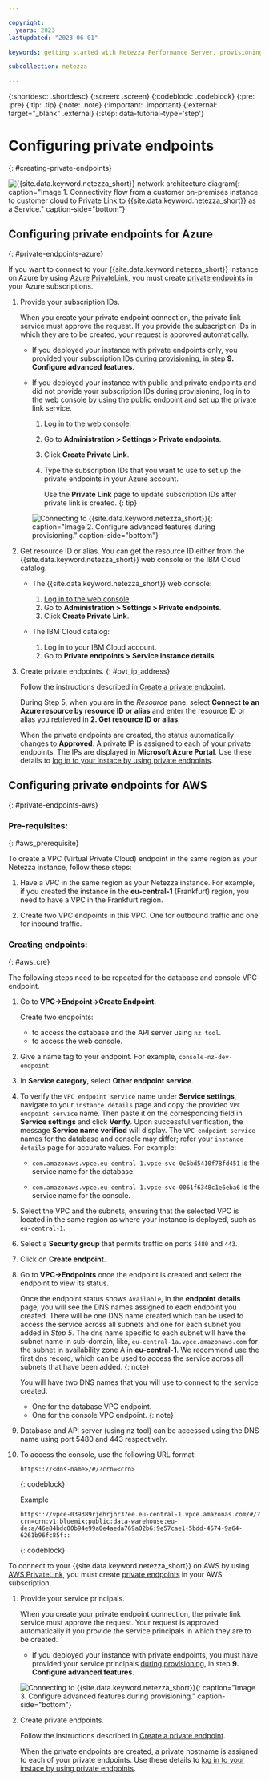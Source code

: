 ```yaml
---

copyright:
  years: 2023
lastupdated: "2023-06-01"

keywords: getting started with Netezza Performance Server, provisioning Netezza Performance Server

subcollection: netezza

---
```


{:shortdesc: .shortdesc}
{:screen: .screen}
{:codeblock: .codeblock}
{:pre: .pre}
{:tip: .tip}
{:note: .note}
{:important: .important}
{:external: target="_blank" .external}
{:step: data-tutorial-type='step'}

# Configuring private endpoints
{: #creating-private-endpoints}

![{{site.data.keyword.netezza_short}} network architecture diagram](../images/private_link.jpg){: caption="Image 1. Connectivity flow from a customer on-premises instance to customer cloud to Private Link to {{site.data.keyword.netezza_short}} as a Service." caption-side="bottom"}

## Configuring private endpoints for Azure
{: #private-endpoints-azure}

If you want to connect to your {{site.data.keyword.netezza_short}} instance on Azure by using [Azure PrivateLink](https://learn.microsoft.com/en-us/azure/private-link/private-link-service-overview), you must create [private endpoints](https://learn.microsoft.com/en-us/azure/private-link/private-endpoint-overview) in your Azure subscriptions.

1. Provide your subscription IDs.

   When you create your private endpoint connection, the private link service must approve the request. If you provide the subscription IDs in which they are to be created, your request is approved automatically.

   - If you deployed your instance with private endpoints only, you provided your subscription IDs [during provisioning](/docs/netezza?topic=netezza-getstarted), in step **9. Configure advanced features**.

   - If you deployed your instance with public and private endpoints and did not provide your subscription IDs during provisioning, log in to the web console by using the public endpoint and set up the private link service.

      1. [Log in to the web console](/docs/netezza?topic=netezza-getstarted-console).
      1. Go to **Administration > Settings > Private endpoints**.
      1. Click **Create Private Link**.
      1. Type the subscription IDs that you want to use to set up the private endpoints in your Azure account.

         Use the **Private Link** page to update subscription IDs after private link is created.
         {: tip}

      ![Connecting to {{site.data.keyword.netezza_short}}](../images/connecting2.png){: caption="Image 2. Configure advanced features during provisioning." caption-side="bottom"}

2. Get resource ID or alias.
   You can get the resource ID either from the {{site.data.keyword.netezza_short}} web console or the IBM Cloud catalog.

   - The {{site.data.keyword.netezza_short}} web console:

      1. [Log in to the web console](/docs/netezza?topic=netezza-getstarted-console).
      1. Go to **Administration > Settings > Private endpoints**.
      1. Click **Create Private Link**.

   - The IBM Cloud catalog:

      1. Log in to your IBM Cloud account.
      1. Go to **Private endpoints > Service instance details**.


3. Create private endpoints.
   {: #pvt_ip_address}

   Follow the instructions described in [Create a private endpoint](https://learn.microsoft.com/en-us/azure/private-link/create-private-endpoint-portal?tabs=dynamic-ip#create-a-private-endpoint).

   During Step 5, when you are in the _Resource_ pane, select **Connect to an Azure resource by resource ID or alias** and enter the resource ID or alias you retrieved in **2. Get resource ID or alias**.

   When the private endpoints are created, the status automatically changes to **Approved**. A private IP is assigned to each of your private endpoints. The IPs are displayed in **Microsoft Azure Portal**. Use these details to [log in to your instace by using private endpoints](/docs/netezza?topic=netezza-connecting-overview#private_endpoints).

## Configuring private endpoints for AWS
{: #private-endpoints-aws}


### Pre-requisites:
{: #aws_prerequisite}

To create a VPC (Virtual Private Cloud) endpoint in the same region as your Netezza instance, follow these steps:

1. Have a VPC in the same region as your Netezza instance. For example, if you created the instance in the **eu-central-1** (Frankfurt) region, you need to have a VPC in the Frankfurt region.

1. Create two VPC endpoints in this VPC. One for outbound traffic and one for inbound traffic.

### Creating endpoints:
{: #aws_cre}

The following steps need to be repeated for the database and console VPC
endpoint.

1. Go to **VPC->Endpoint->Create Endpoint**.

   Create two endpoints:
   - to access the database and the API server using `nz tool`.
   - to access the web console.

2. Give a name tag to your endpoint. For example, `console-nz-dev-endpoint`.

3. In **Service category**, select **Other endpoint service**.

4. To verify the `VPC endpoint service` name under **Service settings**, navigate to your `instance details` page and copy the provided `VPC endpoint service` name. Then paste it on the corresponding field in **Service settings** and click **Verify**. Upon successful verification, the message **Service name verified** will display. The `VPC endpoint service` names for the database and console may differ; refer your `instance details` page for accurate values. For example:

      - `com.amazonaws.vpce.eu-central-1.vpce-svc-0c5bd5410f78fd451` is the service name for the database.

      - `com.amazonaws.vpce.eu-central-1.vpce-svc-0061f6348c1e6eba6` is the service name for the console.

5. Select the VPC and the subnets, ensuring that the selected VPC is located in the same region as where your instance is deployed, such as `eu-central-1`.

6. Select a **Security group** that permits traffic on ports `5480` and `443`.

7. Click on **Create endpoint**.

8. Go to **VPC->Endpoints** once the endpoint is created and select the endpoint to view its status.

   Once the endpoint status shows `Available`, in the **endpoint details** page, you will see the DNS names assigned to each endpoint you created. There will be one DNS name created which can be used to access the service across all subnets and one for each subnet you added in *Step 5*. The dns name specific to each subnet will have the subnet name in sub-domain, like, `eu-central-1a.vpce.amazonaws.com` for the subnet in availability zone A in **eu-central-1**. We recommend use the first dns record, which can be used to access the service across all subnets that have been added.
   {: note}

   You will have two DNS names that you will use to connect to the service created.
      - One for the database VPC endpoint.
      - One for the console VPC endpoint.
   {: note}

9. Database and API server (using nz tool) can be accessed using the DNS name using port 5480 and 443 respectively.

10. To access the console, use the following URL format:
      ```url
      https:://<dns-name>/#/?crn=<crn>
      ```
      {: codeblock}

      Example
      ```url
      https:://vpce-039389rjehrjhr37ee.eu-central-1.vpce.amazonas.com/#/?crn=crn:v1:bluemix:public:data-warehouse:eu-de:a/46e84bdc00b94e99a0e4aeda769a02b6:9e57cae1-5bdd-4574-9a64-6261b96fc85f::
      ```
      {: codeblock}


To connect to your {{site.data.keyword.netezza_short}} on AWS by using [AWS PrivateLink](https://docs.aws.amazon.com/vpc/latest/privatelink/what-is-privatelink.html), you must create [private endpoints](https://docs.aws.amazon.com/whitepapers/latest/aws-privatelink/what-are-vpc-endpoints.html) in your AWS subscription.

1. Provide your service principals.

   When you create your private endpoint connection, the private link service must approve the request. Your request is approved automatically if you provide the service principals in which they are to be created.

   - If you deployed your instance with private endpoints, you must have provided your service principals [during provisioning](/docs/netezza?topic=netezza-getstarted), in step **9. Configure advanced features**.

   ![Connecting to {{site.data.keyword.netezza_short}}](../images/aws_provisioning.png){: caption="Image 3. Configure advanced features during provisioning." caption-side="bottom"}

2. Create private endpoints.

   Follow the instructions described in [Create a private endpoint](https://docs.aws.amazon.com/vpc/latest/privatelink/create-interface-endpoint.html).

   When the private endpoints are created, a private hostname is assigned to each of your private endpoints. Use these details to [log in to your instace by using private endpoints](/docs/netezza?topic=netezza-connecting-overview#private_endpoints).
